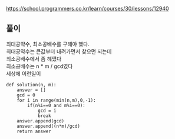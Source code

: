 https://school.programmers.co.kr/learn/courses/30/lessons/12940

풀이
-------------
최대공약수, 최소공배수를 구해야 했다.<br>
최대공약수는 큰값부터 내려가면서 찾으면 되는데<br>
최소공배수에서 좀 헤맸다<br>
최소공배수는 n * m / gcd였다<br>
세상에 이런일이

```
def solution(n, m):
    answer = []
    gcd = 0
    for i in range(min(n,m),0,-1):
        if(n%i==0 and m%i==0):
            gcd = i
            break
    answer.append(gcd)
    answer.append((n*m)/gcd)
    return answer
```